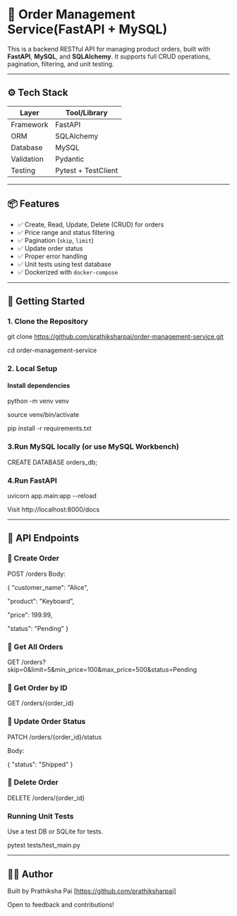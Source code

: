 # 🧾 Order Management Service(FastAPI + MySQL)

This is a backend RESTful API for managing product orders, built with **FastAPI**, **MySQL**, and **SQLAlchemy**. It supports full CRUD operations, pagination, filtering, and unit testing.

---

## ⚙️ Tech Stack

| Layer        | Tool/Library         |
|--------------|----------------------|
| Framework    | FastAPI              |
| ORM          | SQLAlchemy           |
| Database     | MySQL                |
| Validation   | Pydantic             |
| Testing      | Pytest + TestClient  |

---

## 📦 Features

- ✅ Create, Read, Update, Delete (CRUD) for orders
- ✅ Price range and status filtering
- ✅ Pagination (`skip`, `limit`)
- ✅ Update order status
- ✅ Proper error handling
- ✅ Unit tests using test database
- ✅ Dockerized with `docker-compose`

---

## 🚀 Getting Started

###  1. Clone the Repository

git clone https://github.com/prathiksharpai/order-management-service.git

cd order-management-service

###  2. Local Setup 

#### Install dependencies

python -m venv venv

source venv/bin/activate   

pip install -r requirements.txt

###  3.Run MySQL locally (or use MySQL Workbench)

CREATE DATABASE orders_db;

###  4.Run FastAPI

uvicorn app.main:app --reload

Visit http://localhost:8000/docs

---

## 🔗 API Endpoints

### 🔹 Create Order

POST /orders
Body:

{
  "customer_name": "Alice",
  
  "product": "Keyboard",
  
  "price": 199.99,
  
  "status": "Pending"
}

### 🔹 Get All Orders

GET /orders?skip=0&limit=5&min_price=100&max_price=500&status=Pending

### 🔹 Get Order by ID

GET /orders/{order_id}

### 🔹 Update Order Status

PATCH /orders/{order_id}/status

Body:

{
  "status": "Shipped"
}

### 🔹 Delete Order

DELETE /orders/{order_id}

### Running Unit Tests

Use a test DB or SQLite for tests.

pytest tests/test_main.py

---

## 🙋‍♀️ Author
Built by Prathiksha Pai [https://github.com/prathiksharpai]

Open to feedback and contributions!

